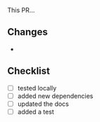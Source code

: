 This PR...

## Changes

-

## Checklist

- [ ] tested locally
- [ ] added new dependencies
- [ ] updated the docs
- [ ] added a test
